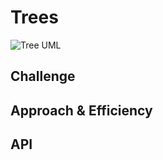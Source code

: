 # Trees
<!-- Short summary or background information -->
![Tree UML](./images/lab15.jpg "Tree UML")

## Challenge
<!-- Description of the challenge -->

## Approach & Efficiency
<!-- What approach did you take? Why? What is the Big O space/time for this approach? -->

## API
<!-- Description of each method publicly available in each of your trees -->

